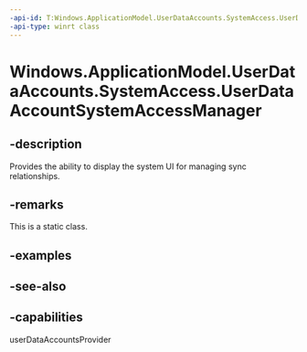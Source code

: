 ```yaml
---
-api-id: T:Windows.ApplicationModel.UserDataAccounts.SystemAccess.UserDataAccountSystemAccessManager
-api-type: winrt class
---
```


<!-- Class syntax.
public class UserDataAccountSystemAccessManager 
-->

# Windows.ApplicationModel.UserDataAccounts.SystemAccess.UserDataAccountSystemAccessManager

## -description
Provides the ability to display the system UI for managing sync relationships.

## -remarks
This is a static class.

## -examples

## -see-also


## -capabilities
userDataAccountsProvider
